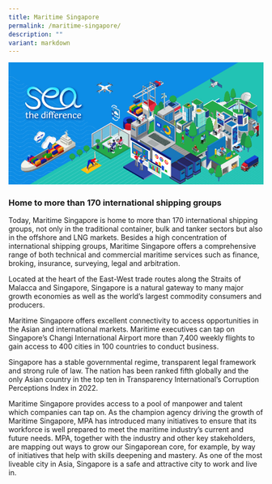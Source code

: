 ```yaml
---
title: Maritime Singapore
permalink: /maritime-singapore/
description: ""
variant: markdown
---
```

![](/images/Homepage%20Banners/maritime%20std-kv%20795x380-04.jpg)

### Home to more than 170 international shipping groups
Today, Maritime Singapore is home to more than 170 international shipping groups, not only in the traditional container, bulk and tanker sectors but also in the offshore and LNG markets. Besides a high concentration of international shipping groups, Maritime Singapore offers a comprehensive range of both technical and commercial maritime services such as finance, broking, insurance, surveying, legal and arbitration. 

Located at the heart of the East-West trade routes along the Straits of Malacca and Singapore, Singapore is a natural gateway to many major growth economies as well as the world’s largest commodity consumers and producers.

Maritime Singapore offers excellent connectivity to access opportunities in the Asian and international markets. Maritime executives can tap on Singapore’s Changi International Airport more than 7,400 weekly flights to gain access to 400 cities in 100 countries to conduct business. 

Singapore has a stable governmental regime, transparent legal framework and strong rule of law. The nation has been ranked fifth globally and the only Asian country in the top ten in Transparency International’s Corruption Perceptions Index in 2022. 

Maritime Singapore provides access to a pool of manpower and talent which companies can tap on. As the champion agency driving the growth of Maritime Singapore, MPA has introduced many initiatives to ensure that its workforce is well prepared to meet the maritime industry’s current and future needs. MPA, together with the industry and other key stakeholders, are mapping out ways to grow our Singaporean core, for example, by way of initiatives that help with skills deepening and mastery. As one of the most liveable city in Asia, Singapore is a safe and attractive city to work and live in.